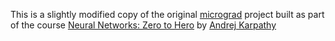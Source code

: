 This is a slightly modified copy of the original [micrograd](https://github.com/karpathy/micrograd) project built as part of the course [Neural Networks: Zero to Hero](https://youtube.com/playlist?list=PLAqhIrjkxbuWI23v9cThsA9GvCAUhRvKZ&si=RT3wmvMlc5EoTaxC) by [Andrej Karpathy](https://x.com/karpathy)
